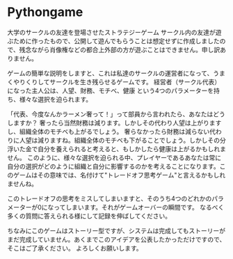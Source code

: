 # Pythongame
大学のサークルの友達を登場させたストラテジーゲーム
サークル内の友達が遊ぶために作ったもので、公開して遊んでもらうことは想定せずに作成しましたので、残念ながら肖像権などの都合上外部の方が遊ぶことはできません。申し訳ありません。

ゲームの簡単な説明をしますと、これは私達のサークルの運営者になって、うまくやりくりしてサークルを生き残らせるゲームです。
経営者（サークル代表）になった主人公は、人望、財務、モチベ、健康 という4つのパラメーターを持ち、様々な選択を迫られます。

「代表、今度なんかラーメン奢って！」って部員から言われたら、あなたはどうしますか？
奢ったら当然財務は減ります。しかしその代わり人望は上がりますし、組織全体のモチベも上がるでしょう。
奢らなかったら財務は減らない代わりに人望は減りますね。組織全体のモチベも下がることでしょう。しかしその分浮いた金で自分を養えられると考えると、もしかしたら健康は上がるかもしれません。
このように、様々な選択を迫られる中、プレイヤーであるあなたは常に自分の選択がどのように組織と自分に影響するのかを考えることになります。このゲームはその意味では、名付けて"トレードオフ思考ゲーム"と言えるかもしれませんね。

このトレードオフの思考をミスしてしまいますと、そのうち4つのどれかのパラメーターが0になってしまいます。それがゲームオーバーの瞬間です。
なるべく多くの質問に答えられる様にして記録を伸ばしてください。

ちなみにこのゲームはストーリー型ですが、システムは完成してもストーリーがまだ完成していません。あくまでこのアイデアを公表したかっただけですので、そこはご了承ください。
よろしくお願いします。

